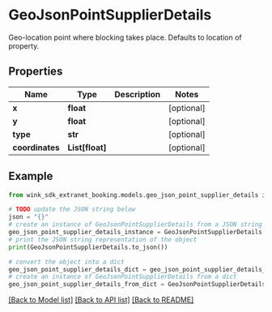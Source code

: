 # GeoJsonPointSupplierDetails

Geo-location point where blocking takes place. Defaults to location of property.

## Properties

Name | Type | Description | Notes
------------ | ------------- | ------------- | -------------
**x** | **float** |  | [optional] 
**y** | **float** |  | [optional] 
**type** | **str** |  | [optional] 
**coordinates** | **List[float]** |  | [optional] 

## Example

```python
from wink_sdk_extranet_booking.models.geo_json_point_supplier_details import GeoJsonPointSupplierDetails

# TODO update the JSON string below
json = "{}"
# create an instance of GeoJsonPointSupplierDetails from a JSON string
geo_json_point_supplier_details_instance = GeoJsonPointSupplierDetails.from_json(json)
# print the JSON string representation of the object
print(GeoJsonPointSupplierDetails.to_json())

# convert the object into a dict
geo_json_point_supplier_details_dict = geo_json_point_supplier_details_instance.to_dict()
# create an instance of GeoJsonPointSupplierDetails from a dict
geo_json_point_supplier_details_from_dict = GeoJsonPointSupplierDetails.from_dict(geo_json_point_supplier_details_dict)
```
[[Back to Model list]](../README.md#documentation-for-models) [[Back to API list]](../README.md#documentation-for-api-endpoints) [[Back to README]](../README.md)


